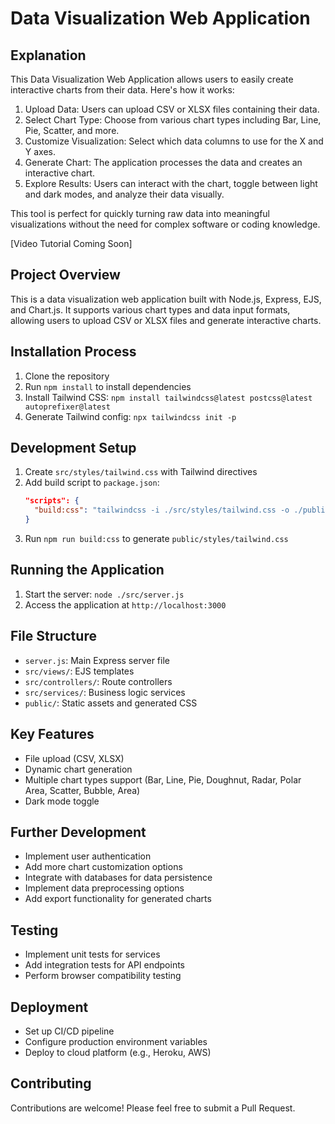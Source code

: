 # Data Visualization Web Application

## Explanation
This Data Visualization Web Application allows users to easily create interactive charts from their data. Here's how it works:

1. Upload Data: Users can upload CSV or XLSX files containing their data.
2. Select Chart Type: Choose from various chart types including Bar, Line, Pie, Scatter, and more.
3. Customize Visualization: Select which data columns to use for the X and Y axes.
4. Generate Chart: The application processes the data and creates an interactive chart.
5. Explore Results: Users can interact with the chart, toggle between light and dark modes, and analyze their data visually.

This tool is perfect for quickly turning raw data into meaningful visualizations without the need for complex software or coding knowledge.

[Video Tutorial Coming Soon]

## Project Overview
This is a data visualization web application built with Node.js, Express, EJS, and Chart.js. It supports various chart types and data input formats, allowing users to upload CSV or XLSX files and generate interactive charts.

## Installation Process
1. Clone the repository
2. Run `npm install` to install dependencies
3. Install Tailwind CSS: `npm install tailwindcss@latest postcss@latest autoprefixer@latest`
4. Generate Tailwind config: `npx tailwindcss init -p`

## Development Setup
1. Create `src/styles/tailwind.css` with Tailwind directives
2. Add build script to `package.json`: 
   ```json
   "scripts": {
     "build:css": "tailwindcss -i ./src/styles/tailwind.css -o ./public/styles/tailwind.css --watch"
   }
    ```
3. Run `npm run build:css` to generate `public/styles/tailwind.css`

## Running the Application
1. Start the server: `node ./src/server.js`
2. Access the application at `http://localhost:3000`

## File Structure
- `server.js`: Main Express server file
- `src/views/`: EJS templates
- `src/controllers/`: Route controllers
- `src/services/`: Business logic services
- `public/`: Static assets and generated CSS

## Key Features
- File upload (CSV, XLSX)
- Dynamic chart generation
- Multiple chart types support (Bar, Line, Pie, Doughnut,  Radar, Polar Area, Scatter, Bubble, Area)
- Dark mode toggle

## Further Development
- Implement user authentication
- Add more chart customization options
- Integrate with databases for data persistence
- Implement data preprocessing options
- Add export functionality for generated charts

## Testing
- Implement unit tests for services
- Add integration tests for API endpoints
- Perform browser compatibility testing

## Deployment
- Set up CI/CD pipeline
- Configure production environment variables
- Deploy to cloud platform (e.g., Heroku, AWS)

## Contributing
Contributions are welcome! Please feel free to submit a Pull Request.